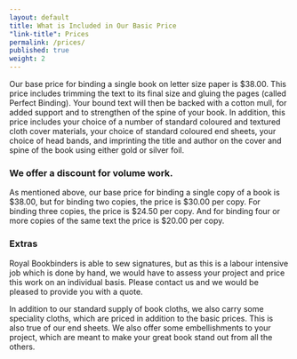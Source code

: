 ```yaml
---
layout: default
title: What is Included in Our Basic Price
"link-title": Prices
permalink: /prices/
published: true
weight: 2
---
```


Our base price for binding a single book on letter size paper is $38.00. This price includes trimming the text to its final size and gluing the pages (called Perfect Binding). Your bound text will then be backed with a cotton mull, for added support and to strengthen of the spine of your book. In addition, this price includes your choice of a number of standard coloured and textured cloth cover materials, your choice of standard coloured end sheets, your choice of head bands, and imprinting the title and author on the cover and spine of the book using either gold or silver foil.

### We offer a discount for volume work.

As mentioned above, our base price for binding a single copy of a book is $38.00, but for binding two copies, the price is $30.00 per copy. For binding three copies, the price is $24.50 per copy. And for binding four or more copies of the same text the price is $20.00 per copy.

### Extras

Royal Bookbinders is able to sew signatures, but as this is a labour intensive job which is done by hand, we would have to assess your project and price this work on an individual basis. Please contact us and we would be pleased to provide you with a quote.

In addition to our standard supply of book cloths, we also carry some speciality cloths, which are priced in addition to the basic prices. This is also true of our end sheets. We also offer some embellishments to your project, which are meant to make your great book stand out from all the others.
